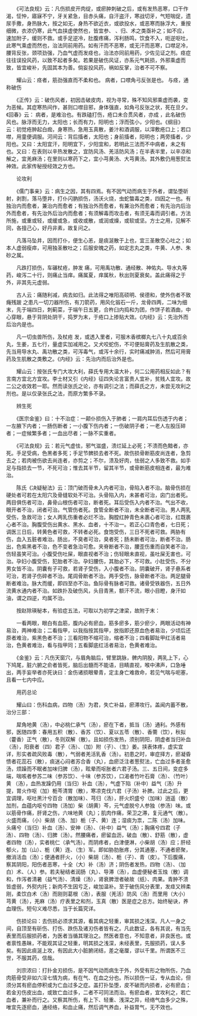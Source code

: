 <!-- { "loadSidebar": true } -->
　　《可法良规》云：凡伤损皮开肉绽，或瘀肿刺破之后，或有发热恶寒，口干作渴，怔忡，寤寐不宁，牙关紧急，目赤头痛，自汗盗汗，寒战切牙，气短喘促，遗尿手撒，身热脉大，按之如无，身热不欲近衣，或欲投水，或恶寒而脉浮大，重按细微，衣浓仍寒，此气血挟虚使然也，皆宜参、 、归、术之类亟补之；如不应，速加附子，缓则不救。或手足逆冷，肚腹疼痛，泻利肠鸣，饮食不入，呃逆呕吐，此寒气乘虚而然也，治法同前用药。如有汗而不恶寒，或无汗而恶寒，口噤足冷，腰背反张，颈项劲强，乃血气虚而发痉也，治法亦同前用药，少佐见证之剂。痉症往往误投风药，以致不起者多矣。若果是破伤风证，亦系元气耗损，外邪乘虚而致，皆宜峻补，先固其本为善。倘妄投风药，祸如反掌，治者不可不察。

　　耀山云：痉者，筋劲强直而不柔和也。 病者，口噤角弓反张是也。 与痉，通称破伤

　　《正传》云：破伤风者，初因击破皮肉，视为寻常，殊不知风邪乘虚而袭，变为恶候。其症寒热间作，甚则口噤目邪，身体强直，如角弓反张之状，死在旦夕。《回春》云： 病者，是难治也。有跌磕打伤，疮口未合贯风者，亦成 ，此名破伤风也。脉浮而无力，太阳也；长而有力，阳明也；浮而弦小，少阳也。《纲目》云：初觉疮肿起白痂，身寒热，急用玉真散，姜汁和酒调服，以滓敷疮口上；若口噤，用童便调服。河间云：背后搐者，太阳也；身前搐者，阳明也；两旁搐者，少阳也。又曰：太阳宜汗，阳明宜下，少阳宜和，若明此三法而不中病者，未之有也。又曰：在表则以辛热发散之，宜防风汤、羌活防风汤；在半表半里，以辛凉和解之，宜羌麻汤；在里则以寒药下之，宜小芎黄汤、大芎黄汤。其外敷仍用葱熨法神效。此家传秘授经效之方也。

　　论攻利

　　《儒门事亲》云：病生之因，其有四焉。有不因气动而病生于外者，谓坠堕斫射，剥割，落马堕井，打仆闪肭损伤，汤沃火烧，虫蛇螫毒之类，四因之一也。有独治内而愈者，兼治内而愈者；有独治外而愈者，有兼治外而愈者；有先治内后治外而愈者，有先治外后治内而愈者；有须解毒而攻击者，有须无毒而调引者。方法所施，或重或轻，或缓或急，或收或散，或润或燥，或软或坚。方士之用，见解不同，各擅己心，好丹非素，故复问之。

　　凡落马坠井，因而打仆，便生心恙，是痰涎散于上也，宜三圣散空心吐之；如本人虚弱瘦瘁，可用独圣散吐之；后服安魄之药，如定志丸之类，牛黄、人参、朱砂之属。

　　凡跌打损伤，车碾杖疮，肿发 痛，可用禹功散、通经散、神佑丸、导水丸等药，峻泻二十行，则痛止当痒。痛属夏，痒属秋，秋出则夏衰矣。盖此痛得之于外，非其先元虚弱。

　　古人云：痛随利减，病去如归。此法得之唯阳高硕明、侯德和，使外伤者不致癃残跛 之患凡一切刀器所伤，有刀箭药，用风化锻石一斤，龙骨四两，二味为细末，先于端四日，刺蓟菜，于端午日五更，合杵臼内捣和为团，作饼子若酒曲，中心穿眼，悬于背阴处阴干，捣罗为末，于疮口上掺贴大效。《内经》云：先治外而后治内是也。

　　凡一切虫兽所伤，及杖疮 发，或透入里者，可服木香槟榔丸七八十丸或百余丸，生姜，五七行，量虚实加减用之。又犬咬蛇伤，不可便贴膏药及生肌散之类，先当用导水丸、禹功散之类，可泻毒气，或泻十余行，实时痛减肿消，然后可用膏药及生肌散之类敷之。《内经》云：先治内而后治外是也。

　　耀山云：按张氏专门大攻大利，薛氏专用大温大补，何二公用药相反如此？有言南方宜北方宜攻。李士材又引《内经》征四失论言富贵人宜补，贫贱人宜攻。故二公之收效若一耶。然而读张氏之论，亦有调引之法；而薛氏之方，未尝无攻利之剂也。是以仅录张氏之法，而原方繁多不录。

　　辨生死

　　《医宗金鉴》曰：十不治症：一颠仆损伤入于肺者；一肩内耳后伤透于内者；一左腋下内者；一肠伤断者；一小腹下伤内者；一伤破阴子者；一老人左股压碎者；一症候繁多者；一血出尽者；一脉不实重者。

　　《可法良规》云：若元气虚怯，邪气滋盛，溃烂延上必死；不溃而色黯者，亦死。手足受病，色黑者多死；手足节髀损去者不死。故伤损骨断筋皮尚连者，急剪去之；若肉被伤欲去尚连者，亦剪之；不尔，溃及好肉，怯弱之人多致不救。如手足与指损去一节，不死可治；惟去其半节，留其半节，或骨断筋皮相连者，最为难治。

　　陈氏《决疑秘法》云：顶门破而骨未入内者可治，骨陷入者不治。脑骨伤损在硬处者可若在太阳穴及骨缝软处不可治。头骨陷入内，未甚者可治，囟门出者死。两目俱伤者可治，鼻骨山根伤者可治，断者死。耳后受伤入内者不治。气出不收，眼开者不治，闭者可治。气管伤者死。食管全断者不治，未全断者可治。男人两乳受伤，急救可治；女人两乳伤重者必烂不治。胸膛红肿青色未裹心者可治，红既裹心者不治。胸腹受伤出黄水、黑水、血者，十不治一。若正心口青色者，七日死；调医三日后，转黄色者可救，不转者必死。食饱受伤，三日不死者可救。两胁有伤，血入五脏者难治。肠出，不臭者可治，臭者死；肠未断者可治，断者不治。肠出，色紫黑者不治，色不变者急治可愈。夹脊断者不治，腰歪伤重而自笑者不治，伤轻虽笑可治。小腹受伤吐屎，眼直视者不治；伤轻眼未直视，虽吐屎无害也，可治。孕妇小腹受伤，犯胎者不治。孕妇腰伤，其胎必下，不可救。小肚受伤，不分男女皆不治。阴囊有子可救，若肾子受伤，入小腹者不治。阴囊破开，肾子悬系者可治，若肾子伤碎者不治。尾闾骨断者不治。两手受伤，脉骨断者不治。两足腿骨断者难治。脉大而缓，即四至亦不治。鱼际骨有脉者可救。诸骨受铁器伤，五日外流黄水通内者不治。如跌扑及破伤风，头目青黑，额汗不流，眼小目瞪，身汗如油，谓之四逆，均属不治。

　　按赵除瑛秘本，有验症五法，可取以为初学之津梁，故附于末：

　　一看两眼，眼白有血筋，腹内必有瘀血，筋多瘀多，筋少瘀少，两眼活动有神易治，两神难治；二看指甲，以我指按其指甲，放指即还原血色者易治，少顷后还原者难治，紫黑色者不治；三看阳物不缩可治，缩者不治；四看脚趾甲红活者易治，色黄者难治，看与指甲同；五看脚底红活者易治，色黄者难治。

　　《金鉴》云：凡伤天窗穴，与眉角脑后，臂里跳脉，髀内阴股，两乳上下，心下鸠尾，脏六腑之俞者皆死，脑后出髓而不能语，目睛直视，喉中沸声，口急唾出，两手妄举者亦死诀曰：金伤诸损眼晕青，定主身亡难救命，若见气喘与呃塞，且看一七内中应。

　　用药总论

　　耀山曰：伤科血病，四物（汤）为君，失亡补益，瘀滞攻行。盖闻内蓄不散，治分三部：

　　犀角地黄（汤），中必桃仁承气（汤），瘀在下者，抵当（汤）通利。外感有邪，医随四季：春用五积（散）、香苏（饮）、夏以五苓（散）、香薷（饮），秋拟（藿香）正气（散），冬则双解（散）。且如损伤发热，须别阴阳，阴虚者当归补血（汤），阳衰者（四）君子（汤）、（加）附（子）、（生）姜。挟表体疼，虚实宜详，形实者疏风败毒（散），气弱者羌活乳香（汤）。初患之时，审症择方，瘀凝昏愦者花蕊石（散），痰迷心闷者苏合香（丸），血瘀泛注者葱熨法，亡血过多者圣愈汤，烦躁而不眠者加味归脾（汤），眩晕而呕胀者六君子汤。三、五日间，变症多端，喘咳者参苏二味（参苏饮）、十味（参苏饮），口渴者竹叶石膏（汤）、（竹叶）黄 （汤），血热发躁仍用（当归）补血（汤），气虚下陷（补中）益气（汤）升提，胃火作呕（加）栀芩清胃（散），寒凉克伐六君（子汤）补脾。过此之后，更宜调理，呕吐黑汁兮百合（散加味）、芎归（汤），肝火炽盛兮（加味）逍遥（散）加剂，血蕴内呕兮四物（汤加）柴（胡黄）芩，元气虚脱兮人参独（参汤）味。或以筋骨作痛，肝肾之伤，六味地黄（丸）；肌肉作痛，荣卫之滞，复元通气（散）。火盛而痛，（小）柴胡（汤、加）栀（子、黄）连；湿痰为祟，二陈（汤）加味。头痛兮（当归）补血（汤）、安神（汤）、（补中）益气（汤）；胸痛兮四君（子汤）、四物（汤）、归脾（汤）。然腰痛者，瘀留血沥，破血（散）、舒筋（散），虚者四物（汤），实者桃仁（承气汤）。而阴疼者，白津便淋，小柴胡（汤）应；肝经郁火，加（山）、栀（黄）连、（生）军。即如胁肋胀疼，分其通塞，不通者瘀聚，撤消活血（汤）；便通者肝火，（小）柴胡（汤）、栀（子）、青（皮）。下后腹痛，察其阴阳，阳伤者恶寒，十全（大）补（汤）济；阴伤者发热，四物（汤）、（加白）术、（人）参。若夫秘结者润肠（丸）、导滞（汤），血虚便秘者玉烛（散）调和，作泻者清暑（益气汤）、清燥（汤），肾衰脾泄者破故（纸）、肉果。青肿不溃皆虚弱，外熨内托；新肉不生因亏乏，峻加温补。至于破伤风分表里，发痉又辨柔刚，柔饮白术（汤）而刚则葛根（汤），表服（羌活）防风（汤）而里用（大小）芎黄（汤），羌麻（汤）疗表里之和剂，玉真（散）医是症之总方。始终秘诀，养血理伤。短句义难尽悉，当于长篇究详。

　　伤损论曰：去伤损必须求其源，看其病之轻重，审其损之浅深。凡人一身之间，自顶至有斫伤、打伤、跌伤及诸刃伤者皆有之。凡此数证，各有其说，有当先表里而后服损药者，为医者当循其理治之。然医者意也，不知意者，非良医也。或者禀性愚昧，不能观其证之轻重，明其损之浅深，未经表里，先服损药，误人多矣。有因此痰涎上攻，有因此大小脏腑闭结，差之毫厘，谬以千里。所谓医不三世，不服其药，信哉。

　　刘宗浓曰：打扑金刃损伤，是不因气动而病生于外，外受有形之物所伤，乃血肉筋骨受非如六淫七情为病，有在气、在血之分也。所以损伤一证，专从血论，但须分其有瘀血停积或为亡血过多之症。盖打扑坠堕，皮不破而内损者，必有瘀血；若金刃伤皮出血，或致亡血过多，二者不可同法而治。有瘀血者，宜攻利之，若亡血者，兼补而行之。又察其所伤，有上下、轻重、浅深之异，经络气血多少之殊，唯宜先逐瘀血，通经络，和血止痛，然后调气养血，补益胃气，无不效也。

